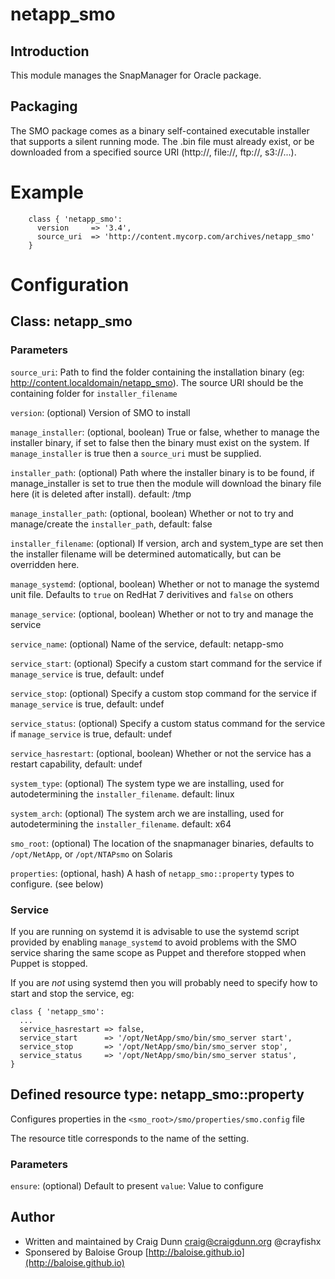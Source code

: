 # netapp_smo


## Introduction 

This module manages the SnapManager for Oracle package.

## Packaging

The SMO package comes as a binary self-contained executable installer that supports a silent running mode.  The .bin file must already exist, or be downloaded from a specified source URI (http://, file://, ftp://, s3://...).

# Example

```
    class { 'netapp_smo':
      version     => '3.4',
      source_uri  => 'http://content.mycorp.com/archives/netapp_smo'
    }
```

# Configuration

## Class: netapp_smo

### Parameters

`source_uri`:
Path to find the folder containing the installation binary (eg: http://content.localdomain/netapp_smo).  The source URI should be the containing folder for `installer_filename`

`version`: (optional)
Version of SMO to install

`manage_installer`: (optional, boolean)
True or false, whether to manage the installer binary, if set to false then the binary must exist on the system. If `manage_installer` is true then a `source_uri` must be supplied.

`installer_path`: (optional)
Path where the installer binary is to be found, if manage_installer is set to true then the module will download the binary file here (it is deleted after install).  default: /tmp

`manage_installer_path`: (optional, boolean)
Whether or not to try and manage/create the `installer_path`, default: false

`installer_filename`: (optional)
If version, arch and system_type are set then the installer filename will be determined automatically, but can be overridden here.  

`manage_systemd`: (optional, boolean)
Whether or not to manage the systemd unit file.  Defaults to `true` on RedHat 7 derivitives and `false` on others

`manage_service`: (optional, boolean)
Whether or not to try and manage the service

`service_name`: (optional)
Name of the service, default: netapp-smo

`service_start`: (optional)
Specify a custom start command for the service if `manage_service` is true, default: undef

`service_stop`: (optional)
Specify a custom stop command for the service if `manage_service` is true, default: undef

`service_status`: (optional)
Specify a custom status  command for the service if `manage_service` is true, default: undef

`service_hasrestart`: (optional, boolean)
Whether or not the service has a restart capability, default: undef

`system_type`: (optional)
The system type we are installing, used for autodetermining the `installer_filename`. default: linux

`system_arch`: (optional)
The system arch we are installing, used for autodetermining the `installer_filename`. default: x64

`smo_root`: (optional)
The location of the snapmanager binaries, defaults to `/opt/NetApp`, or `/opt/NTAPsmo` on Solaris

`properties`: (optional, hash)
A hash of `netapp_smo::property` types to configure. (see below)

### Service

If you are running on systemd it is advisable to use the systemd script provided by enabling `manage_systemd` to avoid problems with the SMO service sharing the same scope as Puppet and therefore stopped when Puppet is stopped. 

If you are _not_ using systemd then you will probably need to specify how to start and stop the service, eg:

```puppet
class { 'netapp_smo':
  ...
  service_hasrestart => false,
  service_start      => '/opt/NetApp/smo/bin/smo_server start',
  service_stop       => '/opt/NetApp/smo/bin/smo_server stop',
  service_status     => '/opt/NetApp/smo/bin/smo_server status',
}
```


## Defined resource type: netapp_smo::property

Configures properties in the `<smo_root>/smo/properties/smo.config` file

The resource title corresponds to the name of the setting.

### Parameters

`ensure`: (optional)  Default to present
`value`: Value to configure


## Author

* Written and maintained by Craig Dunn <craig@craigdunn.org> @crayfishx
* Sponsered by Baloise Group [http://baloise.github.io](http://baloise.github.io)
